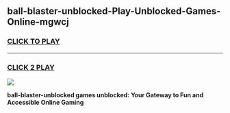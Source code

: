
## ball-blaster-unblocked-Play-Unblocked-Games-Online-mgwcj
<h3>
<a href="https://premium76.site?title=ball-blaster-unblocked&ref=25A">CLICK TO PLAY</a></h3>
<hr>

<h3>
<a href="https://premium76.site?title=ball-blaster-unblocked&ref=25A">CLICK 2 PLAY</a>
  
</h3>

<a href="https://premium76.site?title=ball-blaster-unblocked&ref=25A"><img src="https://clearcache.store/games.png"></a>


**ball-blaster-unblocked games unblocked: Your Gateway to Fun and Accessible Online Gaming**
